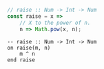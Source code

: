 ```javascript
// raise :: Num -> Int -> Num
const raise = x =>
    // X to the power of n.
    n => Math.pow(x, n);
```


```applescript
-- raise :: Num -> Int -> Num
on raise(m, n)
    m ^ n
end raise
```